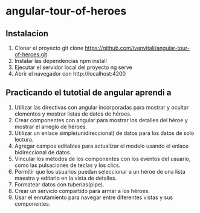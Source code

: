 # angular-tour-of-heroes

## Instalacion
1. Clonar el proyecto
    git clone https://github.com/ivanvitali/angular-tour-of-heroes.git
2. Instalar las dependencias
    npm install
3. Ejecutar el servidor local del proyecto
    ng serve
4. Abrir el navegador con http://localhost:4200

## Practicando el tutotial de angular aprendi a
1. Utilizar las directivas con angular incorporadas para mostrar y ocultar elementos y mostrar listas de datos de héroes.
2. Crear componentes con angular para mostrar los detalles del héroe y mostrar el arreglo de héroes.
3. Utilizar un enlace simple(unidireccional) de datos para los datos de solo lectura.
4. Agregar campos editables para actualizar el modelo usando el enlace bidireccional de datos.
5. Vincular los métodos de los componentes con los eventos del usuario, como las pulsaciones de teclas y los clics.
6. Permitir que los usuarios puedan seleccionar a un héroe de una lista maestra y edítarlo en la vista de detalles.
7. Formatear datos con tuberías(pipe).
8. Crear un servicio compartido para armar a los héroes.
9. Usar el enrutamiento para navegar entre diferentes vistas y sus componentes.
